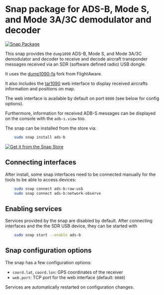 # Snap package for ADS-B, Mode S, and Mode 3A/3C demodulator and decoder

[![Snap Package](https://snapcraft.io/ads-b/badge.svg)](https://snapcraft.io/ads-b)

This snap provides the `dump1090` ADS-B, Mode S, and Mode 3A/3C demodulator and
decoder to receive and decode aircraft transponder messages received via an SDR
(software defined radio) USB dongle.

It uses the [dump1090-fa](https://github.com/flightaware/dump1090) fork from
FlightAware.

It also includes the [tar1090](https://github.com/wiedehopf/tar1090) web
interface to display received aircrafts information and positions on map.

The web interface is available by default on port `8080` (see below for config
options).

Furthermore, information for received ADB-S messages can be displayed on the
console with the `adb-s.view` too.

The snap can be installed from the store via:

```bash
    sudo snap install ads-b
```

[![Get it from the Snap Store](https://snapcraft.io/static/images/badges/en/snap-store-black.svg)](https://snapcraft.io/ads-b)


## Connecting interfaces

After install, some snap interfaces need to be connected manually for the tools
to be able to access devices:


```bash
    sudo snap connect ads-b:raw-usb
    sudo snap connect ads-b:network-observe
```


## Enabling services

Services provided by the snap are disabled by default. After connecting
interfaces and the the SDR USB device, they can be started with

```bash
    sudo snap start --enable ads-b
```


## Snap configuration options

The snap has a few configuration options:

* `coord.lat`, `coord.lon`: GPS coordinates of the receiver
* `web.port`: TCP port for the web interface (default: `8080`)

Services are automatically restarted on configuration changes.
